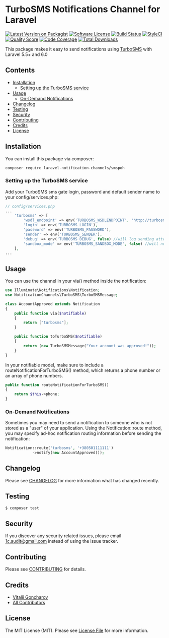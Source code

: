 # TurboSMS Notifications Channel for Laravel

[![Latest Version on Packagist](https://img.shields.io/packagist/v/gvital3230/turbosms-laravel-notification-channel.svg?style=flat-square)](https://packagist.org/packages/gvital3230/turbosms-laravel-notification-channel)
[![Software License](https://img.shields.io/badge/license-MIT-brightgreen.svg?style=flat-square)](LICENSE.md)
[![Build Status](https://img.shields.io/travis/gvital3230/turbosms-laravel-notification-channel/master.svg?style=flat-square)](https://travis-ci.org/gvital3230/turbosms-laravel-notification-channel)
[![StyleCI](https://styleci.io/repos/233038111/shield)](https://styleci.io/repos/233038111)
[![Quality Score](https://img.shields.io/scrutinizer/g/gvital3230/turbosms-laravel-notification-channel.svg?style=flat-square)](https://scrutinizer-ci.com/g/gvital3230/turbosms-laravel-notification-channel)
[![Code Coverage](https://img.shields.io/scrutinizer/coverage/g/gvital3230/turbosms-laravel-notification-channel/master.svg?style=flat-square)](https://scrutinizer-ci.com/g/gvital3230/turbosms-laravel-notification-channel/?branch=master)
[![Total Downloads](https://img.shields.io/packagist/dt/gvital3230/turbosms-laravel-notification-channel.svg?style=flat-square)](https://packagist.org/packages/gvital3230/turbosms-laravel-notification-channel)

This package makes it easy to send notifications using [TurboSMS](https://turbosms.ua) with Laravel 5.5+ and 6.0

## Contents

- [Installation](#installation)
	- [Setting up the TurboSMS service](#setting-up-the-TurboSMS-service)
- [Usage](#usage)
	- [ On-Demand Notifications](#on-demand-notifications)
- [Changelog](#changelog)
- [Testing](#testing)
- [Security](#security)
- [Contributing](#contributing)
- [Credits](#credits)
- [License](#license)


## Installation

You can install this package via composer:
``` bash
composer require laravel-notification-channels/smspoh
```

### Setting up the TurboSMS service

Add your TurboSMS sms gate login, password and default sender name to your config/services.php:

```php
// config/services.php
...
    'turbosms' => [
        'wsdl_endpoint' => env('TURBOSMS_WSDLENDPOINT', 'http://turbosms.in.ua/api/wsdl.html'),
        'login' => env('TURBOSMS_LOGIN'),
        'password' => env('TURBOSMS_PASSWORD'),
        'sender' => env('TURBOSMS_SENDER'),
        'debug' => env('TURBOSMS_DEBUG', false) //will log sending attempts and results
        'sandbox_mode' => env('TURBOSMS_SANDBOX_MODE', false) //will not invoke API call
    ],
...
```

## Usage

You can use the channel in your via() method inside the notification:

```php
use Illuminate\Notifications\Notification;
use NotificationChannels\TurboSMS\TurboSMSMessage;

class AccountApproved extends Notification
{
    public function via($notifiable)
    {
        return ["turbosms"];
    }

    public function toTurboSMS($notifiable)
    {
        return (new TurboSMSMessage("Your account was approved!"));       
    }
}
```

In your notifiable model, make sure to include a routeNotificationForTurboSMS() method, which returns a phone number or an array of phone numbers.

```php
public function routeNotificationForTurboSMS()
{
    return $this->phone;
}
```

### On-Demand Notifications
Sometimes you may need to send a notification to someone who is not stored as a "user" of your application. Using the Notification::route method, you may specify ad-hoc notification routing information before sending the notification:

```php
Notification::route('turbosms', '+380501111111')                      
            ->notify(new AccountApproved());
```

## Changelog

Please see [CHANGELOG](CHANGELOG.md) for more information what has changed recently.

## Testing

``` bash
$ composer test
```

## Security

If you discover any security related issues, please email 1c.audit@gmail.com instead of using the issue tracker.

## Contributing

Please see [CONTRIBUTING](CONTRIBUTING.md) for details.

## Credits

- [Vitalii Goncharov](https://github.com/gvital3230)
- [All Contributors](../../contributors)

## License

The MIT License (MIT). Please see [License File](LICENSE.md) for more information.
